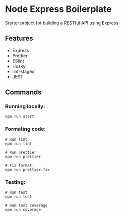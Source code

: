 # Node Express Boilerplate

Starter project for building a RESTful API using Express

## Features

- Express
- Prettier
- ESlint
- Husky
- lint-staged
- JEST

## Commands

### Running locally:
```
npm run start
```

### Formating code:
```
# Run lint
npm run lint

# Run prettier
npm run prettier

# Fix format:
npm run prettier:fix
```

### Testing:
```
# Run test
npm run test

# Run test coverage
npm run coverage
```
